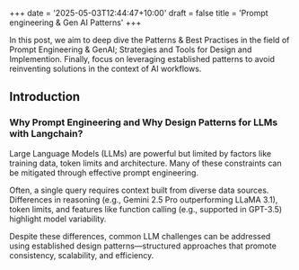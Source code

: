 +++
date = '2025-05-03T12:44:47+10:00'
draft = false
title = 'Prompt engineering & Gen AI Patterns'
+++

In this post, we aim to deep dive the Patterns & Best Practises in the field of Prompt Engineering & GenAI; Strategies and Tools for Design and Implemention. Finally, focus on leveraging established patterns to avoid reinventing solutions in the context of AI workflows.

## Introduction

### Why Prompt Engineering and Why Design Patterns for LLMs with Langchain?

Large Language Models (LLMs) are powerful but limited by factors like training data, token limits and architecture. Many of these constraints can be mitigated through effective prompt engineering.

Often, a single query requires context built from diverse data sources. Differences in reasoning (e.g., Gemini 2.5 Pro outperforming LLaMA 3.1), token limits, and features like function calling (e.g., supported in GPT-3.5) highlight model variability.

Despite these differences, common LLM challenges can be addressed using established design patterns—structured approaches that promote consistency, scalability, and efficiency.

